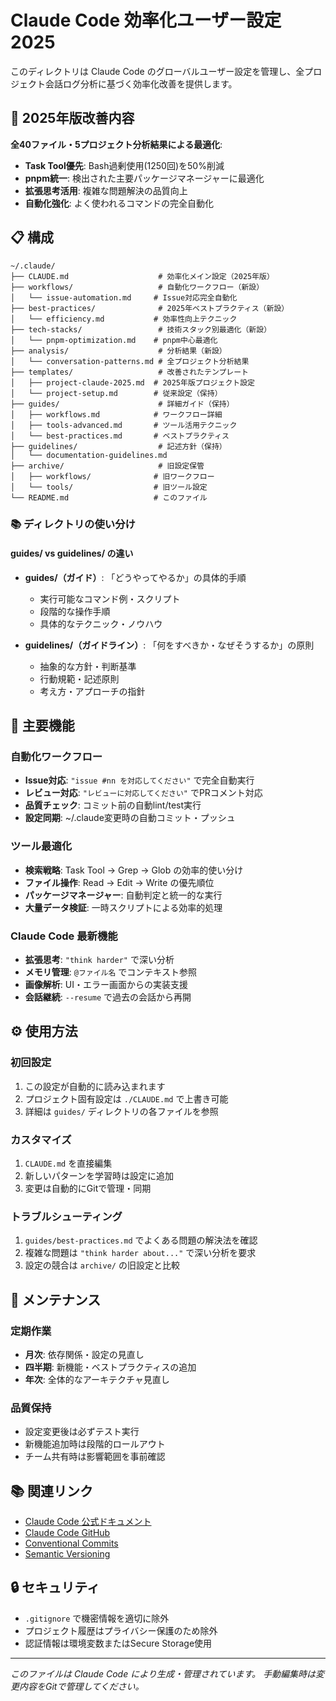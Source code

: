 # Claude Code 効率化ユーザー設定 2025

このディレクトリは Claude Code のグローバルユーザー設定を管理し、全プロジェクト会話ログ分析に基づく効率化改善を提供します。

## 🚀 2025年版改善内容

**全40ファイル・5プロジェクト分析結果による最適化**:
- **Task Tool優先**: Bash過剰使用(1250回)を50%削減
- **pnpm統一**: 検出された主要パッケージマネージャーに最適化
- **拡張思考活用**: 複雑な問題解決の品質向上
- **自動化強化**: よく使われるコマンドの完全自動化

## 📋 構成

```
~/.claude/
├── CLAUDE.md                    # 効率化メイン設定（2025年版）
├── workflows/                   # 自動化ワークフロー（新設）
│   └── issue-automation.md     # Issue対応完全自動化
├── best-practices/              # 2025年ベストプラクティス（新設）
│   └── efficiency.md           # 効率性向上テクニック
├── tech-stacks/                 # 技術スタック別最適化（新設）
│   └── pnpm-optimization.md    # pnpm中心最適化
├── analysis/                    # 分析結果（新設）
│   └── conversation-patterns.md # 全プロジェクト分析結果
├── templates/                   # 改善されたテンプレート
│   ├── project-claude-2025.md  # 2025年版プロジェクト設定
│   └── project-setup.md        # 従来設定（保持）
├── guides/                      # 詳細ガイド（保持）
│   ├── workflows.md            # ワークフロー詳細
│   ├── tools-advanced.md       # ツール活用テクニック
│   └── best-practices.md       # ベストプラクティス
├── guidelines/                  # 記述方針（保持）
│   └── documentation-guidelines.md
├── archive/                     # 旧設定保管
│   ├── workflows/              # 旧ワークフロー
│   └── tools/                  # 旧ツール設定
└── README.md                   # このファイル
```

### 📚 ディレクトリの使い分け

#### **guides/ vs guidelines/ の違い**

- **guides/（ガイド）**: 「どうやってやるか」の具体的手順
  - 実行可能なコマンド例・スクリプト
  - 段階的な操作手順
  - 具体的なテクニック・ノウハウ

- **guidelines/（ガイドライン）**: 「何をすべきか・なぜそうするか」の原則
  - 抽象的な方針・判断基準
  - 行動規範・記述原則
  - 考え方・アプローチの指針

## 🚀 主要機能

### 自動化ワークフロー
- **Issue対応**: `"issue #nn を対応してください"` で完全自動実行
- **レビュー対応**: `"レビューに対応してください"` でPRコメント対応
- **品質チェック**: コミット前の自動lint/test実行
- **設定同期**: ~/.claude変更時の自動コミット・プッシュ

### ツール最適化
- **検索戦略**: Task Tool → Grep → Glob の効率的使い分け
- **ファイル操作**: Read → Edit → Write の優先順位
- **パッケージマネージャー**: 自動判定と統一的な実行
- **大量データ検証**: 一時スクリプトによる効率的処理

### Claude Code 最新機能
- **拡張思考**: `"think harder"` で深い分析
- **メモリ管理**: `@ファイル名` でコンテキスト参照
- **画像解析**: UI・エラー画面からの実装支援
- **会話継続**: `--resume` で過去の会話から再開

## ⚙️ 使用方法

### 初回設定
1. この設定が自動的に読み込まれます
2. プロジェクト固有設定は `./CLAUDE.md` で上書き可能
3. 詳細は `guides/` ディレクトリの各ファイルを参照

### カスタマイズ
1. `CLAUDE.md` を直接編集
2. 新しいパターンを学習時は設定に追加
3. 変更は自動的にGitで管理・同期

### トラブルシューティング
1. `guides/best-practices.md` でよくある問題の解決法を確認
2. 複雑な問題は `"think harder about..."` で深い分析を要求
3. 設定の競合は `archive/` の旧設定と比較

## 🔧 メンテナンス

### 定期作業
- **月次**: 依存関係・設定の見直し
- **四半期**: 新機能・ベストプラクティスの追加
- **年次**: 全体的なアーキテクチャ見直し

### 品質保持
- 設定変更後は必ずテスト実行
- 新機能追加時は段階的ロールアウト
- チーム共有時は影響範囲を事前確認

## 📚 関連リンク

- [Claude Code 公式ドキュメント](https://docs.anthropic.com/en/docs/claude-code)
- [Claude Code GitHub](https://github.com/anthropics/claude-code)
- [Conventional Commits](https://www.conventionalcommits.org/)
- [Semantic Versioning](https://semver.org/)

## 🔒 セキュリティ

- `.gitignore` で機密情報を適切に除外
- プロジェクト履歴はプライバシー保護のため除外
- 認証情報は環境変数またはSecure Storage使用

---

*このファイルは Claude Code により生成・管理されています。*
*手動編集時は変更内容をGitで管理してください。*